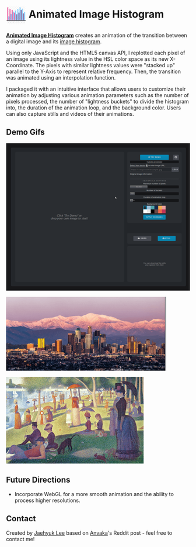 # <a href="https://jaehyuk-lee.com/animated-image-histogram/"><img src="./assets/favicon.png" alt="Histogram Logo" title="Go to Animated Image Histogram" height="55" align="center"></a> Animated Image Histogram

**[Animated Image Histogram](https://jaehyuk-lee.com/animated-image-histogram/ "Go to Animated Image Histogram")** creates an animation of the transition between a digital image and its [image histogram](https://en.wikipedia.org/wiki/Image_histogram).

Using only JavaScript and the HTML5 canvas API, I replotted each pixel of an image using its lightness value in the HSL color space as its new X-Coordinate. The pixels with similar lightness values were "stacked up" parallel to the Y-Axis to represent relative frequency. Then, the transition was animated using an interpolation function.

I packaged it with an intuitive interface that allows users to customize their animation by adjusting various animation parameters such as the number of pixels processed, the number of "lightness buckets" to divide the histogram into, the duration of the animation loop, and the background color. Users can also capture stills and videos of their animations.

## Demo Gifs

![Demo gif](./assets/demo1.gif)

![Example result 4](./assets/example_results/g4.gif)

![Example result 3](./assets/example_results/g3.gif)

## Future Directions
* Incorporate WebGL for a more smooth animation and the ability to process higher resolutions.

## Contact
Created by [Jaehyuk Lee](mailto:jhlumd@gmail.com) based on [Anvaka](https://github.com/anvaka/gauss-distribution)'s Reddit post - feel free to contact me!